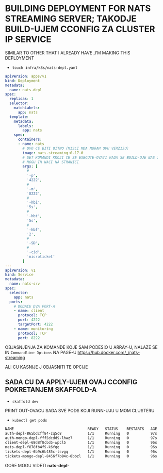 # BUILDING DEPLOYMENT FOR NATS STREAMING SERVER; TAKODJE BUILD-UJEM CCONFIG ZA CLUSTER IP SERVICE

SIMILAR TO OTHER THAT I ALREADY HAVE ,I'M MAKING THIS DEPLOYMENT

- `touch infra/k8s/nats-depl.yaml`

```yaml
apiVersion: apps/v1
kind: Deployment
metadata:
  name: nats-depl
spec:
  replicas: 1
  selector:
    matchLabels:
      app: nats
  template:
    metadata:
      labels:
        app: nats
    spec:
      containers:
      - name: nats
        # OVO CE BITI BITNO (MISLI MDA MORAM OVU VERZIJU)
        image: nats-streaming:0.17.0
        # SET KOMANDI KKOJI CE SE EXECUTE-OVATI KADA SE BUILD-UJE NAS IMAGE
        # MOGU IH NACI NA STRANICI
        args: [
          #
          '-p',
          '4222',
          #
          '-m',
          '8222',
          #
          '-hbi',
          '5s',
          #
          '-hbt',
          '5s',
          #
          '-hbf',
          '2',
          #
          '-SD',
          #
          '-cid',
          'microticket'
        ]
---
apiVersion: v1
kind: Service
metadata:
  name: nats-srv
spec:
  selector:
    app: nats
  ports:
    # DODACU DVA PORT-A
    - name: client
      protocol: TCP
      port: 4222
      targetPort: 4222
    - name: monitoring
      protocol: TCP
      port: 8222

```

OBJASNJENJA ZA KOMANDE KOJE SAM PODESIO U ARRAY-U, NALAZE SE IN `Commandline Options` NA PAGE-U <https://hub.docker.com/_/nats-streaming>

ALI CU KASNIJE J OBJASNITI TE OPCIJE

## SADA CU DA APPLY-UJEM OVAJ CCONFIG POKRETANJEM SKAFFOLD-A

- `skaffold dev`

PRINT OUT-OVACU SADA SVE PODS KOJI RUNN-UJU U MOM CLUSTERU

- `kubectl get pods`

```zsh
NAME                                  READY   STATUS    RESTARTS   AGE
auth-depl-865bdcff84-zq5c8            1/1     Running   0          97s
auth-mongo-depl-fff5dcdd9-lhwz7       1/1     Running   0          97s
client-depl-68d8f8cbd5-wpcl5          1/1     Running   0          96s
nats-depl-f878fb4f9-k6fgq             1/1     Running   0          96s
tickets-depl-6b9c6b485c-lsvgq         1/1     Running   0          96s
tickets-mongo-depl-8456f7b84c-8bbzl   1/1     Running   0          96s

```

GORE MOGU VIDETI **nats-depl-**
